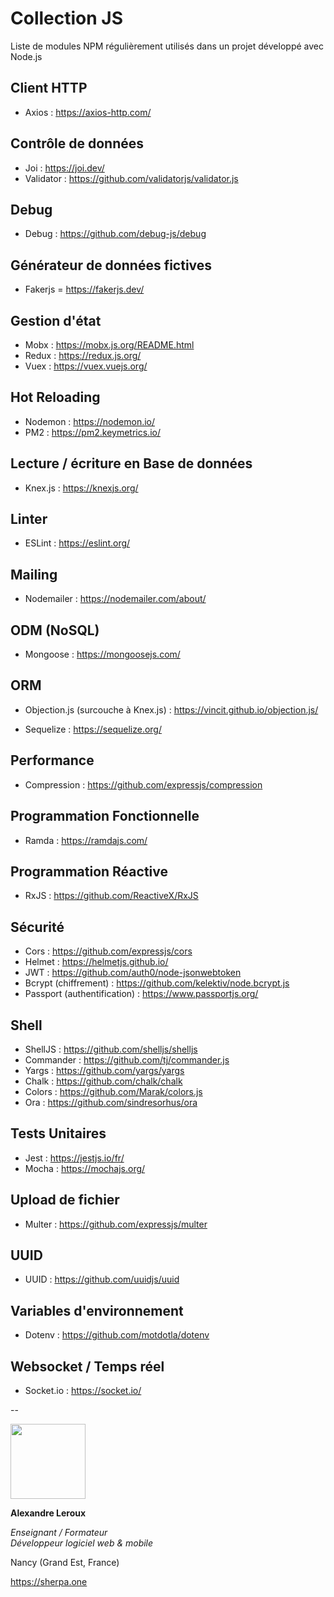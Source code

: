 # Collection JS

Liste de modules NPM régulièrement utilisés dans un projet développé avec Node.js

## Client HTTP

- Axios : https://axios-http.com/

## Contrôle de données

- Joi : https://joi.dev/
- Validator : https://github.com/validatorjs/validator.js

## Debug

- Debug : https://github.com/debug-js/debug

## Générateur de données fictives

- Fakerjs = https://fakerjs.dev/

## Gestion d'état

- Mobx : https://mobx.js.org/README.html
- Redux : https://redux.js.org/
- Vuex : https://vuex.vuejs.org/

## Hot Reloading

- Nodemon : https://nodemon.io/
- PM2 : https://pm2.keymetrics.io/

## Lecture / écriture en Base de données

- Knex.js : https://knexjs.org/

## Linter

- ESLint : https://eslint.org/

## Mailing

- Nodemailer : https://nodemailer.com/about/

## ODM (NoSQL)

- Mongoose : https://mongoosejs.com/

## ORM

- Objection.js (surcouche à Knex.js) : https://vincit.github.io/objection.js/

- Sequelize : https://sequelize.org/

## Performance

- Compression : https://github.com/expressjs/compression

## Programmation Fonctionnelle

- Ramda : https://ramdajs.com/

## Programmation Réactive

- RxJS : https://github.com/ReactiveX/RxJS

## Sécurité

- Cors : https://github.com/expressjs/cors
- Helmet : https://helmetjs.github.io/
- JWT : https://github.com/auth0/node-jsonwebtoken
- Bcrypt (chiffrement) : https://github.com/kelektiv/node.bcrypt.js
- Passport (authentification) : https://www.passportjs.org/

## Shell

- ShellJS : https://github.com/shelljs/shelljs
- Commander : https://github.com/tj/commander.js
- Yargs : https://github.com/yargs/yargs
- Chalk : https://github.com/chalk/chalk
- Colors : https://github.com/Marak/colors.js
- Ora : https://github.com/sindresorhus/ora

## Tests Unitaires
- Jest : https://jestjs.io/fr/
- Mocha : https://mochajs.org/

## Upload de fichier

- Multer : https://github.com/expressjs/multer

## UUID

- UUID : https://github.com/uuidjs/uuid

## Variables d'environnement

- Dotenv : https://github.com/motdotla/dotenv

## Websocket / Temps réel

- Socket.io : https://socket.io/

--

<img src="https://sherpa.one/images/sherpa-logotype.png" width="120px">

__Alexandre Leroux__

_Enseignant / Formateur_<br>
_Développeur logiciel web & mobile_

Nancy (Grand Est, France)

https://sherpa.one

